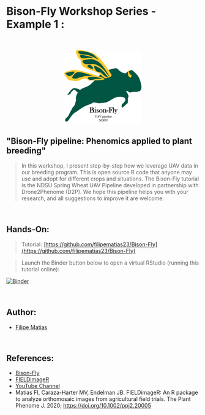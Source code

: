 # Bison-Fly Workshop Series - Example 1 : 

<br />

<p align="center">
<a href="https://github.com/filipematias23/Bison-Fly"><img src="https://raw.githubusercontent.com/filipematias23/images/master/readme/BisonFly.jpg" width=40% height=40% title="Watch the video"></a>
</p>

## "Bison-Fly pipeline: Phenomics applied to plant breeding"

> In this workshop, I present step-by-step how we leverage UAV data in our breeding program. This is open source R code that anyone may use and adopt for different crops and situations. The Bison-Fly tutorial is the NDSU Spring Wheat UAV Pipeline developed in partnership with Drone2Phenome (D2P). We hope this pipeline helps you with your research, and all suggestions to improve it are welcome. 

<br />

## Hands-On:

> Tutorial: [https://github.com/filipematias23/Bison-Fly](https://github.com/filipematias23/Bison-Fly)

> Launch the Binder button below to open a virtual RStudio (running this tutorial online):

[![Binder](https://mybinder.org/badge_logo.svg)](https://mybinder.org/v2/gh/filipematias23/Bison-Fly_Workshop_01.git/main?urlpath=rstudio)

<br />

## Author: 
* [Filipe Matias](https://github.com/filipematias23)

<br />

## References:
* [Bison-Fly](https://github.com/filipematias23/Bison-Fly)
* [FIELDimageR](https://github.com/OpenDroneMap/FIELDimageR)
* [YouTube Channel](https://www.youtube.com/channel/UCeOLCtHrnh2tOosDdRobe8g?view_as=subscriber)
* Matias FI, Caraza-Harter MV, Endelman JB. FIELDimageR: An R package to analyze orthomosaic images from agricultural field trials. The Plant Phenome J. 2020; https://doi.org/10.1002/ppj2.20005


